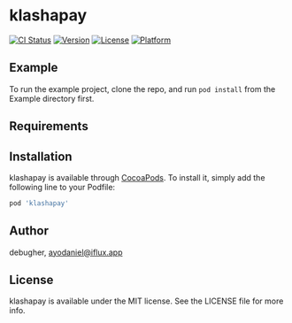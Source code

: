 # klashapay

[![CI Status](https://img.shields.io/travis/debugher/klashapay.svg?style=flat)](https://travis-ci.org/debugher/klashapay)
[![Version](https://img.shields.io/cocoapods/v/klashapay.svg?style=flat)](https://cocoapods.org/pods/klashapay)
[![License](https://img.shields.io/cocoapods/l/klashapay.svg?style=flat)](https://cocoapods.org/pods/klashapay)
[![Platform](https://img.shields.io/cocoapods/p/klashapay.svg?style=flat)](https://cocoapods.org/pods/klashapay)

## Example

To run the example project, clone the repo, and run `pod install` from the Example directory first.

## Requirements

## Installation

klashapay is available through [CocoaPods](https://cocoapods.org). To install
it, simply add the following line to your Podfile:

```ruby
pod 'klashapay'
```

## Author

debugher, ayodaniel@iflux.app

## License

klashapay is available under the MIT license. See the LICENSE file for more info.
